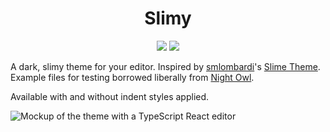 <h1 align="center">Slimy</h1>
<p align="center">
<a href="https://marketplace.visualstudio.com/items?itemName=chancestrickland.slimy-theme&ssr=false#review-details"><img src="https://vsmarketplacebadge.apphb.com/rating-star/chancestrickland.slimy-theme.svg?style=for-the-badge&colorA=ddc565&colorB=c0a84a"/></a> <a href="https://marketplace.visualstudio.com/items?itemName=chancestrickland.slimy-theme"><img src="https://vsmarketplacebadge.apphb.com/downloads-short/chancestrickland.slimy-theme.svg?style=for-the-badge&colorA=b8ca9c&colorB=9cb96c&label=DOWNLOADS"/></a>
</p>

A dark, slimy theme for your editor. Inspired by [smlombardi](https://marketplace.visualstudio.com/publishers/smlombardi)'s [Slime Theme](https://github.com/smlombardi/theme-slime). Example files for testing borrowed liberally from [Night Owl](https://github.com/sdras/night-owl-vscode-theme).

Available with and without indent styles applied.

![Mockup of the theme with a TypeScript React editor](https://github.com/chancestrickland/slimy-vscode/raw/main/assets/screen.png)
